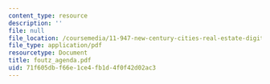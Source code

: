 ```yaml
---
content_type: resource
description: ''
file: null
file_location: /coursemedia/11-947-new-century-cities-real-estate-digital-technology-and-design-fall-2004/71f605dbf66e1ce4fb1d4f0f42d02ac3_foutz_agenda.pdf
file_type: application/pdf
resourcetype: Document
title: foutz_agenda.pdf
uid: 71f605db-f66e-1ce4-fb1d-4f0f42d02ac3
---
```

